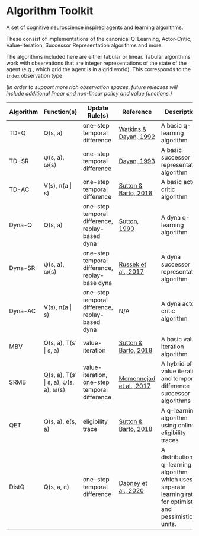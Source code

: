 # Algorithm Toolkit

A set of cognitive neuroscience inspired agents and learning algorithms.

These consist of implementations of the canonical Q-Learning, Actor-Critic, Value-Iteration, Successor Representation algorithms and more.

The algorithms included here are either tabular or linear. Tabular algorithms work with observations that are integer representations of the state of the agent (e.g., which grid the agent is in a grid world). This corresponds to the `index` observation type. 

*(In order to support more rich observation spaces, future releases will include additional linear and non-linear policy and value functions.)*

| Algorithm | Function(s) | Update Rule(s) | Reference | Description | Expressivity | Code Link |
| --- | --- | --- | --- | --- | --- | --- |
| TD-Q | Q(s, a) | one-step temporal difference | [Watkins & Dayan, 1992](https://link.springer.com/article/10.1007/BF00992698) | A basic q-learning algorithm | Linear | [Code](./td_agents.py) |
| TD-SR | ψ(s, a), ω(s) | one-step temporal difference | [Dayan, 1993](https://ieeexplore.ieee.org/abstract/document/6795455) | A basic successor representation algorithm | Linear | [Code](./td_agents.py) |
| TD-AC | V(s), π(a \| s) | one-step temporal difference | [Sutton & Barto, 2018](http://incompleteideas.net/book/the-book-2nd.html) | A basic actor-critic algorithm | Linear | [Code](./td_agents.py) |
| Dyna-Q | Q(s, a) | one-step temporal difference, replay-based dyna | [Sutton, 1990](https://www.sciencedirect.com/science/article/pii/B9781558601413500304) | A dyna q-learning algorithm | Linear | [Code](./dyna_agents.py) |
| Dyna-SR | ψ(s, a), ω(s) | one-step temporal difference, replay-base dyna | [Russek et al., 2017](https://journals.plos.org/ploscompbiol/article?id=10.1371/journal.pcbi.1005768) | A dyna successor representation algorithm | Linear | [Code](./dyna_agents.py) |
| Dyna-AC | V(s), π(a \| s) | one-step temporal difference, replay-based dyna | N/A | A dyna actor-critic algorithm | Linear | [Code](./dyna_agents.py) |
| MBV | Q(s, a), T(s' \| s, a) | value-iteration | [Sutton & Barto, 2018](http://incompleteideas.net/book/the-book-2nd.html) | A basic value iteration algorithm | Tabular | [Code](./mb_agents.py) |
| SRMB | Q(s, a), T(s' \| s, a), ψ(s, a), ω(s) | value-iteration, one-step temporal difference | [Momennejad et al., 2017](https://www.nature.com/articles/s41562-017-0180-8) | A hybrid of value iteration and temporal-difference successor algorithms | Tabular | [Code](./mb_agents.py) |
| QET | Q(s, a), e(s, a) | eligibility trace | [Sutton & Barto, 2018](http://incompleteideas.net/book/the-book-2nd.html) | A q-learning algorithm using online eligibility traces | Tabular | [Code](./td_agents.py) |
| DistQ | Q(s, a, c) | one-step temporal difference | [Dabney et al., 2020](https://www.nature.com/articles/s41586-019-1924-6) | A distributional q-learning algorithm which uses separate learning rates for optimistic and pessimistic units. | Tabular | [Code](./dist_agents.py) |
